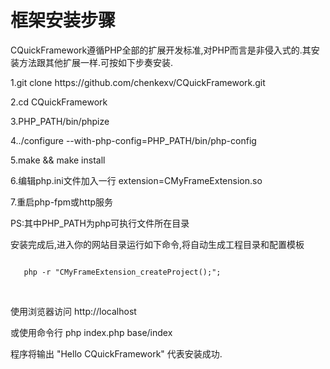 <h1>框架安装步骤</h1>
<p>CQuickFramework遵循PHP全部的扩展开发标准,对PHP而言是非侵入式的.其安装方法跟其他扩展一样.可按如下步奏安装.</p>

<p>1.git clone https://github.com/chenkexv/CQuickFramework.git</p>
<p>2.cd CQuickFramework</p>
<p>3.PHP_PATH/bin/phpize</p>
<p>4../configure --with-php-config=PHP_PATH/bin/php-config</p>
<p>5.make && make install</p>
<p>6.编辑php.ini文件加入一行 extension=CMyFrameExtension.so</p>
<p>7.重启php-fpm或http服务</p>
<p>PS:其中PHP_PATH为php可执行文件所在目录</p>
<p>安装完成后,进入你的网站目录运行如下命令,将自动生成工程目录和配置模板</p>
<code><br>&nbsp;&nbsp;&nbsp;php -r "CMyFrameExtension_createProject();";&nbsp;&nbsp;&nbsp;<br></code>

<p>&nbsp;</p>
<p>使用浏览器访问 http://localhost

或使用命令行 php index.php base/index

程序将输出 "Hello CQuickFramework" 代表安装成功.